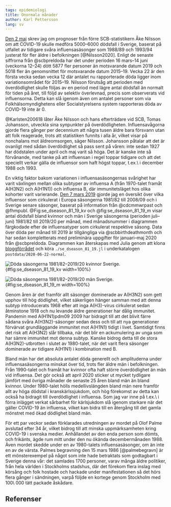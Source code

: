 ```yaml
---
tags: epidemiologi
title: Onormala månader
author: Karl Pettersson
lang: sv
---
```


[Den 2 maj](2020-05-02-1988.html) skrev jag om prognoser från förre
SCB-statistikern Åke Nilsson om att COVID-19 skulle medföra 5000–6000
dödsfall i Sverige, baserat på utfallet av tidigare svåra
influensasäsonger som 1988/89 och 1993/94 justerat för fler äldre i
befolkningen [@Nilsson2020]. Enligt de senaste siffrorna från
@scbpreldoda har det under perioden 16 mars–14 juni (veckorna 12–24)
dött 5877 fler personer än motsvarande datum 2019 och 5018 fler än
genomsnittet för motsvarande datum 2015–19. Vecka 22 är den första vecka
sedan vecka 12 där antalet nu rapporterade döda ligger inom
variationsområdet för 2015–19. Nilsson förutsåg att perioden med
överdödlighet skulle följas av en period med lägre antal dödsfall än
normalt för tiden på året, till följd av selektiv överlevnad, precis
som observerats vid influensorna. Detta kan slå igenom även om antalet
personer som via Folkhälsomyndighetens eller Socialstyrelsens system
rapporteras döda av COVID-19 inte är 0.

@Karlsten200618 låter Åke Nilsson och hans efterträdare vid SCB, Tomas
Johansson, utveckla sina synpunkter på överdödligheten.
Influensavågorna gjorde flera gånger per decennium att några tusen
äldre bara försvann utan att folk reagerade, trots att statistiken
funnits i alla år, vilket visar på nonchalans mot äldreomsorgen, säger
Nilsson. Johansson påtalar att det är ovanligt med sådan överdödlighet
så pass sent på våren: inte sedan 1927 har dödstalen under april och
maj varit så höga. Det är kanske inte så förvånande, med tanke på att
influensan i regel toppar tidigare och att det speciellt verkar gälla
de influensor som haft högst toppar, t.ex.\ i december 1988 och 1993.

En viktig faktor bakom variationen i influensasäsongernas svårighet
har varit växlingen mellan olika subtyper av influensa A (från
1970-talet framåt A(H3N2) och A(H1N1)) och influensa B, där
immunitetsläget hos olika kohorter varit varierande. [Den 7 mars
2019](2019-03-07-kallt.html) gjorde jag en översikt över vilka
influensor som cirkulerat i Europa säsongerna 1981/82 till 2008/09 och
i Sverige senare säsonger, baserat på information från @cdcmmwrpast
och @fhmpubl. @Fig:se_dseason_81_19_kv och @fig:se_dseason_81_19_m
visar antal dödsfall bland kvinnor och män i Sverige säsongerna
(perioden juli–juni) 1981/82 till 2019/20 per månad, med månadsnummer
i diagrammen färgkodade efter de influensatyper som cirkulerat
respektive säsong. Data över döda per månad till 2019 är tillgängliga
via @scbbirthdeathmonth och har sedan kompletterats med preliminära
uppgifter för januari–maj 2020 från @scbpreldoda.
Diagrammen  kan återskapas med Julia genom att klona
[bloggförrådet](https://github.com/klpn/static-dust.git) och köra
`./se_dseason_81_19.jl` i underkatalogen `postdata/2020-06-22-normal`.

![Döda säsongerna 1981/82–2019/20 kvinnor Sverige.](../images/se_dseason_81_19_kv.svg){#fig:se_dseason_81_19_kv width=100%}

![Döda säsongerna 1981/82–2019/20 män Sverige.](../images/se_dseason_81_19_m.svg){#fig:se_dseason_81_19_m width=100%}

Genom åren är det framför allt säsonger dominerade av A(H3N2) som gett
upphov till hög dödlighet, vilket säkerligen hänger samman med att denna
subtyp introducerats 1968 efter att inga A(H3)-virus cirkulerat sedan
åtminstone 1918 och nu levande äldre generationer har dålig immunitet.
Pandemin med A(H1N1)pdm09 2009 har bidragit till att det blivit färre
sådana svåra A(H3N2)-säsonger sedan dess och till att nya generationer
förvärvat grundläggande immunitet mot A(H1N1) tidigt i livet. Samtidigt
finns det risk att A(H3N2) slår tillbaka, när det blir en ackumulering
av unga som har sämre immunitet mot denna subtyp. Kanske bidrog detta
till de stora A(H3N2)-utbrotten i slutet av 1980-talet, när det varit
flera säsonger dominerade av tidigare A(H1N1) i kombination med B.

Bland män har det absoluta antalet döda generellt och amplituderna under
influensasäsongerna minskat över tid, trots fler äldre män i befolkningen.
Från 1990-talet och framåt har kvinnor ofta haft större överdödlighet
än män vid influensa. Det gör också att april 2020 sticker ut mycket
tydligare jämfört med övriga månader de senaste 25 åren bland män än
bland kvinnor. Under 1980-talet hölls medellivslängden bland män nere
framför allt av höga dödstal i kranskärlssjukdom, och hög förekomst
av detta kan också ha bidragit till överdödlighet i influensa. Som
jag var inne på t.ex.\ i förra inlägget verkat sårbarhet för
kärlsjukdom slå igenom starkare när det gäller COVID-19 än influensa,
vilket kan bidra till en återgång till det gamla mönstret med ökad
dödlighet bland män.

För ett par veckor sedan förklarades utredningen av mordet på Olof
Palme avslutad efter 34 år, vilket bidrog till att minska
uppmärksamheten kring COVID-19 i svenska medier. Anhållandet av den
enda person som dömts, och frikänts, ägde rum mitt under den nu ökända
decembermånaden 1988. Även mordet skedde under en av 1980-talets
influensasäsonger, om än inte en av de värsta. Palmes begravning den
15 mars 1986 [@palmebegravn] är ett mönsterexempel på något som inte
hade betraktats som godtagbart i Sverige denna vår: det samlades 1700
personer, varav många äldre politiker, från hela världen i Stockholms
stadshus, där det förekom flera inslag med körsång och folk hostade
och hackade under manifestationen så det hörs flera gånger i sändningen,
varpå följde en kortege genom Stockholm med 100\ 000 tätt packade
åskådare.

## Referenser
